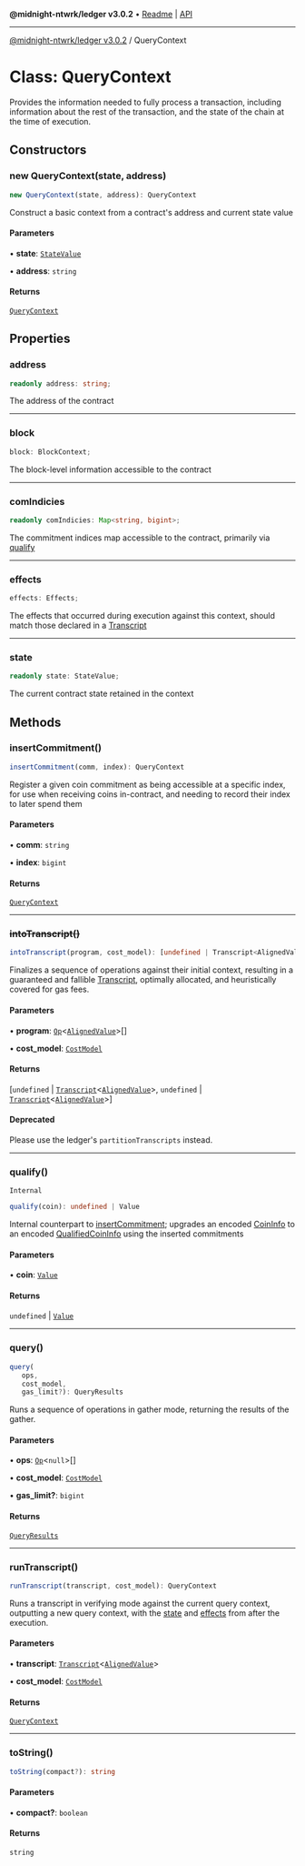 **@midnight-ntwrk/ledger v3.0.2** • [Readme](../README.md) \| [API](../globals.md)

***

[@midnight-ntwrk/ledger v3.0.2](../README.md) / QueryContext

# Class: QueryContext

Provides the information needed to fully process a transaction, including
information about the rest of the transaction, and the state of the chain at
the time of execution.

## Constructors

### new QueryContext(state, address)

```ts
new QueryContext(state, address): QueryContext
```

Construct a basic context from a contract's address and current state
value

#### Parameters

• **state**: [`StateValue`](StateValue.md)

• **address**: `string`

#### Returns

[`QueryContext`](QueryContext.md)

## Properties

### address

```ts
readonly address: string;
```

The address of the contract

***

### block

```ts
block: BlockContext;
```

The block-level information accessible to the contract

***

### comIndicies

```ts
readonly comIndicies: Map<string, bigint>;
```

The commitment indices map accessible to the contract, primarily via
[qualify](QueryContext.md#qualify)

***

### effects

```ts
effects: Effects;
```

The effects that occurred during execution against this context, should
match those declared in a [Transcript](../type-aliases/Transcript.md)

***

### state

```ts
readonly state: StateValue;
```

The current contract state retained in the context

## Methods

### insertCommitment()

```ts
insertCommitment(comm, index): QueryContext
```

Register a given coin commitment as being accessible at a specific index,
for use when receiving coins in-contract, and needing to record their
index to later spend them

#### Parameters

• **comm**: `string`

• **index**: `bigint`

#### Returns

[`QueryContext`](QueryContext.md)

***

### ~~intoTranscript()~~

```ts
intoTranscript(program, cost_model): [undefined | Transcript<AlignedValue>, undefined | Transcript<AlignedValue>]
```

Finalizes a sequence of operations against their initial context,
resulting in a guaranteed and fallible [Transcript](../type-aliases/Transcript.md), optimally
allocated, and heuristically covered for gas fees.

#### Parameters

• **program**: [`Op`](../type-aliases/Op.md)\<[`AlignedValue`](../type-aliases/AlignedValue.md)\>[]

• **cost\_model**: [`CostModel`](CostModel.md)

#### Returns

[`undefined` \| [`Transcript`](../type-aliases/Transcript.md)\<[`AlignedValue`](../type-aliases/AlignedValue.md)\>, `undefined` \| [`Transcript`](../type-aliases/Transcript.md)\<[`AlignedValue`](../type-aliases/AlignedValue.md)\>]

#### Deprecated

Please use the ledger's `partitionTranscripts` instead.

***

### qualify()

`Internal`

```ts
qualify(coin): undefined | Value
```

Internal counterpart to [insertCommitment](QueryContext.md#insertcommitment); upgrades an encoded
[CoinInfo](../type-aliases/CoinInfo.md) to an encoded [QualifiedCoinInfo](../type-aliases/QualifiedCoinInfo.md) using the
inserted commitments

#### Parameters

• **coin**: [`Value`](../type-aliases/Value.md)

#### Returns

`undefined` \| [`Value`](../type-aliases/Value.md)

***

### query()

```ts
query(
   ops, 
   cost_model, 
   gas_limit?): QueryResults
```

Runs a sequence of operations in gather mode, returning the results of the
gather.

#### Parameters

• **ops**: [`Op`](../type-aliases/Op.md)\<`null`\>[]

• **cost\_model**: [`CostModel`](CostModel.md)

• **gas\_limit?**: `bigint`

#### Returns

[`QueryResults`](QueryResults.md)

***

### runTranscript()

```ts
runTranscript(transcript, cost_model): QueryContext
```

Runs a transcript in verifying mode against the current query context,
outputting a new query context, with the [state](QueryContext.md#state) and [effects](QueryContext.md#effects)
from after the execution.

#### Parameters

• **transcript**: [`Transcript`](../type-aliases/Transcript.md)\<[`AlignedValue`](../type-aliases/AlignedValue.md)\>

• **cost\_model**: [`CostModel`](CostModel.md)

#### Returns

[`QueryContext`](QueryContext.md)

***

### toString()

```ts
toString(compact?): string
```

#### Parameters

• **compact?**: `boolean`

#### Returns

`string`
